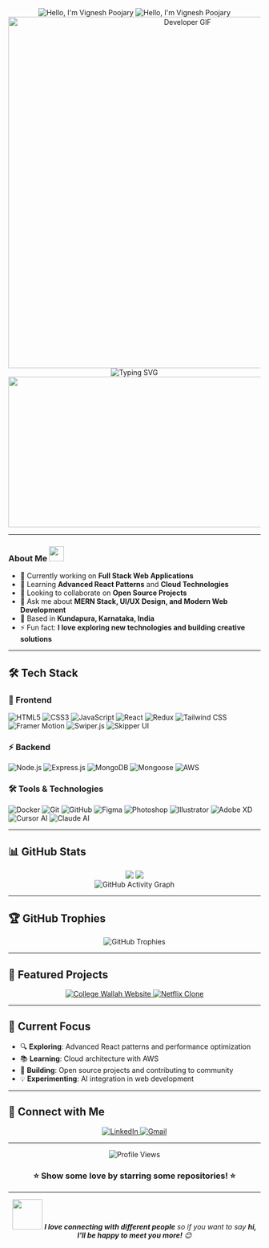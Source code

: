
<div align="center">
    <img  src="https://readme-typing-svg.demolab.com?font=Fira+Code&size=80&duration=2800&pause=2000&color=00D9FF&center=true&vCenter=true&width=900&height=100&lines=Hi+there,+I'm" alt="Hello, I'm Vignesh Poojary" />

 <img  src="https://readme-typing-svg.demolab.com?font=Fira+Code&size=90&duration=2800&pause=2000&delay=2000&color=00D9FF&center=true&vCenter=true&width=900&height=160&lines=Vignesh+Poojary" alt="Hello, I'm Vignesh Poojary" />

  <img src="https://user-images.githubusercontent.com/74038190/212284100-561aa473-3905-4a80-b561-0d28506553ee.gif" width="700" alt="Developer GIF"/>
 
</div>

<div align="center">
  <img src="https://readme-typing-svg.herokuapp.com?font=Fira+Code&pause=1000&color=2196F3&center=true&vCenter=true&width=435&lines=Full+Stack+Developer;MERN+Stack+Enthusiast;UI%2FUX+Designer;Always+Learning+New+Things" alt="Typing SVG" />
</div>

<div align="center">
  <img src="https://user-images.githubusercontent.com/74038190/225813708-98b745f2-7d22-48cf-9150-083f1b00d6c9.gif" width="600" height="300"/>
</div>

---

<h3> About Me 
  <img src="https://user-images.githubusercontent.com/74038190/212284087-bbe7e430-757e-4901-90bf-4cd2ce3e1852.gif" width="30">
</h3>

- 🔭 Currently working on **Full Stack Web Applications**
- 🌱 Learning **Advanced React Patterns** and **Cloud Technologies**
- 👯 Looking to collaborate on **Open Source Projects**
- 💬 Ask me about **MERN Stack, UI/UX Design, and Modern Web Development**
- 📍 Based in **Kundapura, Karnataka, India**
- ⚡ Fun fact: **I love exploring new technologies and building creative solutions**

---

## 🛠️ Tech Stack

### 🎨 Frontend
<p align="left">
  <img src="https://img.shields.io/badge/HTML5-E34F26?style=for-the-badge&logo=html5&logoColor=white" alt="HTML5"/>
  <img src="https://img.shields.io/badge/CSS3-1572B6?style=for-the-badge&logo=css3&logoColor=white" alt="CSS3"/>
  <img src="https://img.shields.io/badge/JavaScript-F7DF1E?style=for-the-badge&logo=javascript&logoColor=black" alt="JavaScript"/>
  <img src="https://img.shields.io/badge/React-20232A?style=for-the-badge&logo=react&logoColor=61DAFB" alt="React"/>
  <img src="https://img.shields.io/badge/Redux-593D88?style=for-the-badge&logo=redux&logoColor=white" alt="Redux"/>
  <img src="https://img.shields.io/badge/Tailwind_CSS-38B2AC?style=for-the-badge&logo=tailwind-css&logoColor=white" alt="Tailwind CSS"/>
  <img src="https://img.shields.io/badge/Framer_Motion-0055FF?style=for-the-badge&logo=framer&logoColor=white" alt="Framer Motion"/>
  <img src="https://img.shields.io/badge/Swiper.js-6332F6?style=for-the-badge&logo=swiper&logoColor=white" alt="Swiper.js"/>
  <img src="https://img.shields.io/badge/Skipper_UI-FF6B6B?style=for-the-badge&logoColor=white" alt="Skipper UI"/>
</p>

### ⚡ Backend
<p align="left">
  <img src="https://img.shields.io/badge/Node.js-43853D?style=for-the-badge&logo=node.js&logoColor=white" alt="Node.js"/>
  <img src="https://img.shields.io/badge/Express.js-404D59?style=for-the-badge&logo=express&logoColor=white" alt="Express.js"/>
  <img src="https://img.shields.io/badge/MongoDB-4EA94B?style=for-the-badge&logo=mongodb&logoColor=white" alt="MongoDB"/>
  <img src="https://img.shields.io/badge/Mongoose-880000?style=for-the-badge&logo=mongoose&logoColor=white" alt="Mongoose"/>
  <img src="https://img.shields.io/badge/Amazon_AWS-232F3E?style=for-the-badge&logo=amazon-aws&logoColor=white" alt="AWS"/>
</p>

### 🛠️ Tools & Technologies
<p align="left">
  <img src="https://img.shields.io/badge/Docker-2496ED?style=for-the-badge&logo=docker&logoColor=white" alt="Docker"/>
  <img src="https://img.shields.io/badge/Git-F05032?style=for-the-badge&logo=git&logoColor=white" alt="Git"/>
  <img src="https://img.shields.io/badge/GitHub-100000?style=for-the-badge&logo=github&logoColor=white" alt="GitHub"/>
  <img src="https://img.shields.io/badge/Figma-F24E1E?style=for-the-badge&logo=figma&logoColor=white" alt="Figma"/>
  <img src="https://img.shields.io/badge/Adobe%20Photoshop-31A8FF?style=for-the-badge&logo=Adobe%20Photoshop&logoColor=black" alt="Photoshop"/>
  <img src="https://img.shields.io/badge/Adobe%20Illustrator-FF9A00?style=for-the-badge&logo=adobe%20illustrator&logoColor=white" alt="Illustrator"/>
  <img src="https://img.shields.io/badge/Adobe%20XD-470137?style=for-the-badge&logo=Adobe%20XD&logoColor=#FF61F6" alt="Adobe XD"/>
  <img src="https://img.shields.io/badge/Cursor_AI-000000?style=for-the-badge&logo=cursor&logoColor=white" alt="Cursor AI"/>
  <img src="https://img.shields.io/badge/Claude_AI-FF6B35?style=for-the-badge&logoColor=white" alt="Claude AI"/>
</p>

---

## 📊 GitHub Stats

<div align="center">
  <img src="https://github-readme-stats-sigma-five.vercel.app/api?username=VigneshPoojary-05&show_icons=true&theme=radical&hide_border=true&count_private=true"/>
   <img src="https://streak-stats.demolab.com?user=VigneshPoojary-05&theme=radical&border_radius=10&hide_border=true"/>
</div>


<div align="center">
  <img src="https://github-readme-activity-graph.vercel.app/graph?username=VigneshPoojary-05&bg_color=0d1117&color=f85d7f&line=f85d7f&point=ffc600&area=true&hide_border=true" alt="GitHub Activity Graph"/>
</div>

---

## 🏆 GitHub Trophies
<div align="center">
  <img src="https://github-profile-trophy.vercel.app/?username=VigneshPoojary-05&theme=radical&no-frame=true&no-bg=false&margin-w=4&column=7" alt="GitHub Trophies"/>
</div>

---

## 🌟 Featured Projects

<div align="center">
  <a href="https://github.com/VigneshPoojary-05/college-wallah-website">
    <img src="https://github-readme-stats-sigma-five.vercel.app/api/pin/?username=VigneshPoojary-05&repo=college-wallah-website&theme=radical&hide_border=true" alt="College Wallah Website"/>
  </a>
  <a href="https://github.com/VigneshPoojary-05/netflix-clone">
    <img src="https://github-readme-stats-sigma-five.vercel.app/api/pin/?username=VigneshPoojary-05&repo=netflix-clone&theme=radical&hide_border=true" alt="Netflix Clone"/>
  </a>
</div>

---

## 🎯 Current Focus

- 🔍 **Exploring**: Advanced React patterns and performance optimization
- 📚 **Learning**: Cloud architecture with AWS
- 🚀 **Building**: Open source projects and contributing to community
- 💡 **Experimenting**: AI integration in web development

---

## 🤝 Connect with Me

<div align="center">
  <a href="https://linkedin.com/in/vigneshpoojary" target="_blank">
    <img src="https://img.shields.io/badge/LinkedIn-0077B5?style=for-the-badge&logo=linkedin&logoColor=white" alt="LinkedIn"/>
  </a>
  <a href="mailto:vigneshpoojary005@gmail.com">
    <img src="https://img.shields.io/badge/Gmail-D14836?style=for-the-badge&logo=gmail&logoColor=white" alt="Gmail"/>
  </a>
</div>

---

<div align="center">
  <img src="https://komarev.com/ghpvc/?username=VigneshPoojary-05&color=brightgreen&style=for-the-badge" alt="Profile Views"/>
</div>

<div align="center">
  <h3>⭐ Show some love by starring some repositories! ⭐</h3>
</div>

---

<div align="center">
  <img src="https://media.giphy.com/media/LnQjpWaON8nhr21vNW/giphy.gif" width="60"> <em><b>I love connecting with different people</b> so if you want to say <b>hi, I'll be happy to meet you more!</b> 😊</em>
</div>
